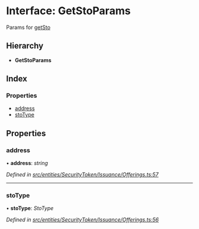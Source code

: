 # Interface: GetStoParams

Params for [getSto](../classes/entities.securitytoken.issuance.offerings.md#getsto)

## Hierarchy

* **GetStoParams**

## Index

### Properties

* [address](entities.securitytoken.issuance.getstoparams.md#address)
* [stoType](entities.securitytoken.issuance.getstoparams.md#stotype)

## Properties

###  address

• **address**: *string*

*Defined in [src/entities/SecurityToken/Issuance/Offerings.ts:57](https://github.com/PolymathNetwork/polymath-sdk/blob/73ecb26/src/entities/SecurityToken/Issuance/Offerings.ts#L57)*

___

###  stoType

• **stoType**: *StoType*

*Defined in [src/entities/SecurityToken/Issuance/Offerings.ts:56](https://github.com/PolymathNetwork/polymath-sdk/blob/73ecb26/src/entities/SecurityToken/Issuance/Offerings.ts#L56)*
